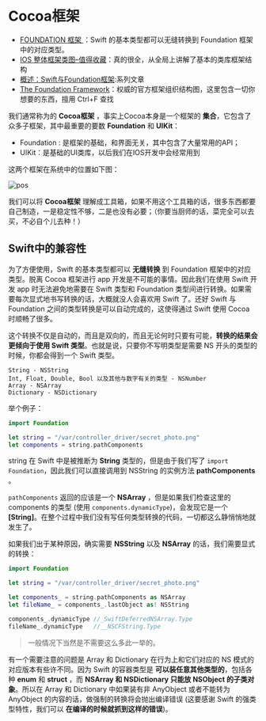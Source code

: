 # Cocoa框架

 - [FOUNDATION 框架 ](http://swifter.tips/foundation-framework/)：Swift 的基本类型都可以无缝转换到 Foundation 框架中的对应类型。
 - [IOS 整体框架类图–值得收藏](http://www.swift.ren/?p=146)：真的很全，从全局上讲解了基本的类库框架结构
 - [概述：Swift与Foundation框架](http://www.69900.com.cn/ZaoAnwife/article/details/50637365):系列文章
 - [The Foundation Framework](https://developer.apple.com/library/mac/documentation/Cocoa/Reference/Foundation/ObjC_classic/index.html#//apple_ref/doc/uid/20001091)：权威的官方框架组织结构图，这里包含一切你想要的东西，擅用 Ctrl+F 查找

我们通常称为的 **Cocoa框架** ，事实上Cocoa本身是一个框架的 **集合**，它包含了众多子框架，其中最重要的要数 **Foundation** 和 **UIKit**：
 - Foundation : 是框架的基础，和界面无关，其中包含了大量常用的API；
 - UIKit：是基础的UI类库，以后我们在IOS开发中会经常用到

这两个框架在系统中的位置如下图：

![pos](http://ww1.sinaimg.cn/large/514b710agw1f2ypiso9sbj20dv0560t6.jpg)


我们可以将 **Cocoa框架** 理解成工具箱，如果不用这个工具箱的话，很多东西都要自己制造，一是稳定性不够，二是也没有必要；（你要当厨师的话，菜完全可以去买，不必自个儿去种！）

## Swift中的兼容性

为了方便使用，Swift 的基本类型都可以 **无缝转换** 到 Foundation 框架中的对应类型。脱离 Cocoa 框架进行 app 开发是不可能的事情。因此我们在使用 Swift 开发 app 时无法避免地需要在 Swift 类型和 Foundation 类型间进行转换。如果需要每次显式地书写转换的话，大概就没人会喜欢用 Swift 了。还好 Swift 与 Foundation 之间的类型转换是可以自动完成的，这使得通过 Swift 使用 Cocoa 时顺畅了很多。

这个转换不仅是自动的，而且是双向的，而且无论何时只要有可能，**转换的结果会更倾向于使用 Swift 类型**。也就是说，只要你不写明类型是需要 NS 开头的类型的时候，你都会得到一个 Swift 类型。

```shell
String - NSString
Int, Float, Double, Bool 以及其他与数字有关的类型 - NSNumber
Array - NSArray
Dictionary - NSDictionary
```

举个例子：

```swift
import Foundation

let string = "/var/controller_driver/secret_photo.png"
let components = string.pathComponents
```

string 在 Swift 中是被推断为 **String** 类型的，但是由于我们写了 `import Foundation`，因此我们可以直接调用到 NSString 的实例方法 **pathComponents** 。

`pathComponents` 返回的应该是一个 **NSArray** ，但是如果我们检查这里的 components 的类型 (使用 `components.dynamicType`)，会发现它是一个 **[String]**。在整个过程中我们没有写任何类型转换的代码，一切都这么静悄悄地就发生了。

如果我们出于某种原因，确实需要 **NSString** 以及 **NSArray** 的话，我们需要显式的转换：
```swift
import Foundation

let string = "/var/controller_driver/secret_photo.png"

let components_ = string.pathComponents as NSArray
let fileName_ = components_.lastObject as! NSString

components_.dynamicType //_SwiftDeferredNSArray.Type
fileName_.dynamicType   //__NSCFString.Type
```
> 一般情况下当然是不需要这么多此一举的。


有一个需要注意的问题是 Array 和 Dictionary 在行为上和它们对应的 NS 模式的对应版本有些许不同。因为 Swift 的容器类型是 **可以装任意其他类型的**，包括各种 **enum** 和 **struct** ，而 **NSArray 和 NSDictionary 只能放 NSObject 的子类对象**。所以在 Array 和 Dictionary 中如果装有非 AnyObject 或者不能转为 AnyObject 的内容的话，做强制的转换将会抛出编译错误 (这要感谢 Swift 的强类型特性，我们可以 **在编译的时候就抓到这样的错误**)。
